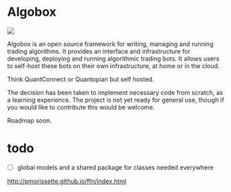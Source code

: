 # Algobox

![](https://i.imgur.com/2HAoR3F.jpg)

Algobox is an open source framework for writing, managing and running trading
algorithms. It provides an interface and infrastructure for developing, deploying
and running algorithmic trading bots. It allows users to self-host these bots
on their own infrastructure, at home or in the cloud.

Think QuantConnect or Quantopian but self hosted.

The decision has been taken to implement necessary code from scratch,
as a learning experience. The project is not yet ready for general use,
though if you would like to contribute this would be welcome.

Roadmap soon.

# todo
 - [ ] global models and a shared package for classes needed everywhere


http://pmorissette.github.io/ffn/index.html
